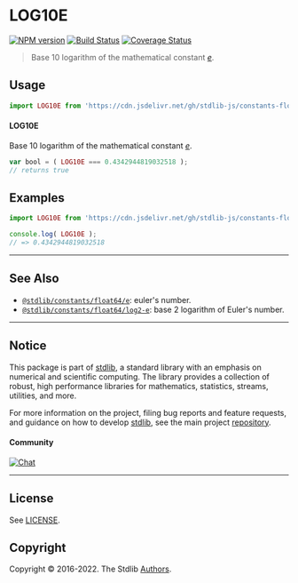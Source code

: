 <!--

@license Apache-2.0

Copyright (c) 2018 The Stdlib Authors.

Licensed under the Apache License, Version 2.0 (the "License");
you may not use this file except in compliance with the License.
You may obtain a copy of the License at

   http://www.apache.org/licenses/LICENSE-2.0

Unless required by applicable law or agreed to in writing, software
distributed under the License is distributed on an "AS IS" BASIS,
WITHOUT WARRANTIES OR CONDITIONS OF ANY KIND, either express or implied.
See the License for the specific language governing permissions and
limitations under the License.

-->

# LOG10E

[![NPM version][npm-image]][npm-url] [![Build Status][test-image]][test-url] [![Coverage Status][coverage-image]][coverage-url] <!-- [![dependencies][dependencies-image]][dependencies-url] -->

> Base 10 logarithm of the mathematical constant [_e_][eulers-number].



<section class="usage">

## Usage

```javascript
import LOG10E from 'https://cdn.jsdelivr.net/gh/stdlib-js/constants-float64-log10-e@deno/mod.js';
```

#### LOG10E

Base 10 logarithm of the mathematical constant [_e_][eulers-number].

```javascript
var bool = ( LOG10E === 0.4342944819032518 );
// returns true
```

</section>

<!-- /.usage -->

<section class="examples">

## Examples

<!-- TODO: better example -->

<!-- eslint no-undef: "error" -->

```javascript
import LOG10E from 'https://cdn.jsdelivr.net/gh/stdlib-js/constants-float64-log10-e@deno/mod.js';

console.log( LOG10E );
// => 0.4342944819032518
```

</section>

<!-- /.examples -->

<!-- Section for related `stdlib` packages. Do not manually edit this section, as it is automatically populated. -->

<section class="related">

* * *

## See Also

-   <span class="package-name">[`@stdlib/constants/float64/e`][@stdlib/constants/float64/e]</span><span class="delimiter">: </span><span class="description">euler's number.</span>
-   <span class="package-name">[`@stdlib/constants/float64/log2-e`][@stdlib/constants/float64/log2-e]</span><span class="delimiter">: </span><span class="description">base 2 logarithm of Euler's number.</span>

</section>

<!-- /.related -->

<!-- Section for all links. Make sure to keep an empty line after the `section` element and another before the `/section` close. -->


<section class="main-repo" >

* * *

## Notice

This package is part of [stdlib][stdlib], a standard library with an emphasis on numerical and scientific computing. The library provides a collection of robust, high performance libraries for mathematics, statistics, streams, utilities, and more.

For more information on the project, filing bug reports and feature requests, and guidance on how to develop [stdlib][stdlib], see the main project [repository][stdlib].

#### Community

[![Chat][chat-image]][chat-url]

---

## License

See [LICENSE][stdlib-license].


## Copyright

Copyright &copy; 2016-2022. The Stdlib [Authors][stdlib-authors].

</section>

<!-- /.stdlib -->

<!-- Section for all links. Make sure to keep an empty line after the `section` element and another before the `/section` close. -->

<section class="links">

[npm-image]: http://img.shields.io/npm/v/@stdlib/constants-float64-log10-e.svg
[npm-url]: https://npmjs.org/package/@stdlib/constants-float64-log10-e

[test-image]: https://github.com/stdlib-js/constants-float64-log10-e/actions/workflows/test.yml/badge.svg?branch=main
[test-url]: https://github.com/stdlib-js/constants-float64-log10-e/actions/workflows/test.yml?query=branch:main

[coverage-image]: https://img.shields.io/codecov/c/github/stdlib-js/constants-float64-log10-e/main.svg
[coverage-url]: https://codecov.io/github/stdlib-js/constants-float64-log10-e?branch=main

<!--

[dependencies-image]: https://img.shields.io/david/stdlib-js/constants-float64-log10-e.svg
[dependencies-url]: https://david-dm.org/stdlib-js/constants-float64-log10-e/main

-->

[chat-image]: https://img.shields.io/gitter/room/stdlib-js/stdlib.svg
[chat-url]: https://gitter.im/stdlib-js/stdlib/

[stdlib]: https://github.com/stdlib-js/stdlib

[stdlib-authors]: https://github.com/stdlib-js/stdlib/graphs/contributors

[umd]: https://github.com/umdjs/umd
[es-module]: https://developer.mozilla.org/en-US/docs/Web/JavaScript/Guide/Modules

[deno-url]: https://github.com/stdlib-js/constants-float64-log10-e/tree/deno
[umd-url]: https://github.com/stdlib-js/constants-float64-log10-e/tree/umd
[esm-url]: https://github.com/stdlib-js/constants-float64-log10-e/tree/esm
[branches-url]: https://github.com/stdlib-js/constants-float64-log10-e/blob/main/branches.md

[stdlib-license]: https://raw.githubusercontent.com/stdlib-js/constants-float64-log10-e/main/LICENSE

[eulers-number]: https://en.wikipedia.org/wiki/E_%28mathematical_constant%29

<!-- <related-links> -->

[@stdlib/constants/float64/e]: https://github.com/stdlib-js/constants-float64-e/tree/deno

[@stdlib/constants/float64/log2-e]: https://github.com/stdlib-js/constants-float64-log2-e/tree/deno

<!-- </related-links> -->

</section>

<!-- /.links -->
